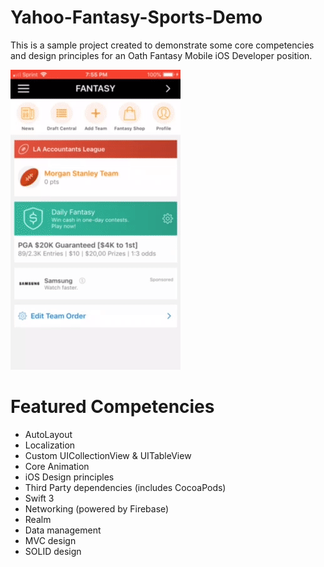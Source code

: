 # Yahoo-Fantasy-Sports-Demo
This is a sample project created to demonstrate some core competencies and design principles for an Oath Fantasy Mobile iOS Developer position.

![alt text](https://github.com/jwells18/Yahoo-Fantasy-Sports-Demo/blob/master/Yahoo%20Fantasy%20Sports/YahooFantasySportsPreviewGIF.gif)

# Featured Competencies

- AutoLayout
- Localization
- Custom UICollectionView & UITableView
- Core Animation
- iOS Design principles
- Third Party dependencies (includes CocoaPods)
- Swift 3
- Networking (powered by Firebase)
- Realm 
- Data management 
- MVC design
- SOLID design

